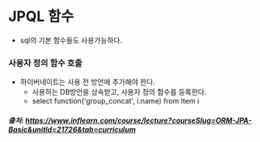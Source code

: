 # JPQL 함수

- sql의 기본 함수들도 사용가능하다.

### 사용자 정의 함수 호출
- 하이버네이트는 사용 전 방언에 추가해야 한다.
  - 사용하는 DB방언을 상속받고, 사용자 정의 함수를 등록한다.
  - select function('group_concat', i.name) from Item i

##### 출처: https://www.inflearn.com/course/lecture?courseSlug=ORM-JPA-Basic&unitId=21726&tab=curriculum